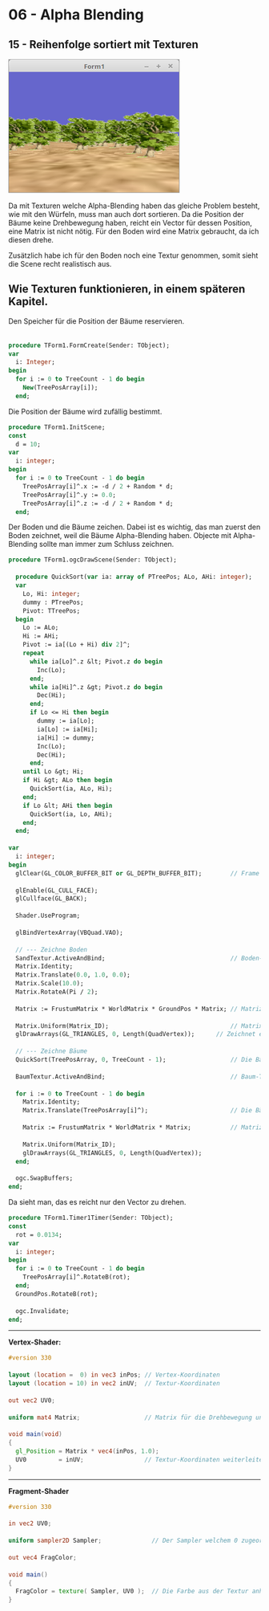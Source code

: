 # 06 - Alpha Blending
## 15 - Reihenfolge sortiert mit Texturen

![image.png](image.png)

Da mit Texturen welche Alpha-Blending haben das gleiche Problem besteht, wie mit den Würfeln, muss man auch dort sortieren.
Da die Position der Bäume keine Drehbewegung haben, reicht ein Vector für dessen Position, eine Matrix ist nicht nötig.
Für den Boden wird eine Matrix gebraucht, da ich diesen drehe.

Zusätzlich habe ich für den Boden noch eine Textur genommen, somit sieht die Scene recht realistisch aus.

Wie Texturen funktionieren, in einem späteren Kapitel.
---
Den Speicher für die Position der Bäume reservieren.

```pascal

procedure TForm1.FormCreate(Sender: TObject);
var
  i: Integer;
begin
  for i := 0 to TreeCount - 1 do begin
    New(TreePosArray[i]);
  end;
```

Die Position der Bäume  wird zufällig bestimmt.

```pascal
procedure TForm1.InitScene;
const
  d = 10;
var
  i: integer;
begin
  for i := 0 to TreeCount - 1 do begin
    TreePosArray[i]^.x := -d / 2 + Random * d;
    TreePosArray[i]^.y := 0.0;
    TreePosArray[i]^.z := -d / 2 + Random * d;
  end;
```

Der Boden und die Bäume zeichen.
Dabei ist es wichtig, das man zuerst den Boden zeichnet, weil die Bäume Alpha-Blending haben.
Objecte mit Alpha-Blending sollte man immer zum Schluss zeichnen.

```pascal
procedure TForm1.ogcDrawScene(Sender: TObject);

  procedure QuickSort(var ia: array of PTreePos; ALo, AHi: integer);
  var
    Lo, Hi: integer;
    dummy : PTreePos;
    Pivot: TTreePos;
  begin
    Lo := ALo;
    Hi := AHi;
    Pivot := ia[(Lo + Hi) div 2]^;
    repeat
      while ia[Lo]^.z &lt; Pivot.z do begin
        Inc(Lo);
      end;
      while ia[Hi]^.z &gt; Pivot.z do begin
        Dec(Hi);
      end;
      if Lo <= Hi then begin
        dummy := ia[Lo];
        ia[Lo] := ia[Hi];
        ia[Hi] := dummy;
        Inc(Lo);
        Dec(Hi);
      end;
    until Lo &gt; Hi;
    if Hi &gt; ALo then begin
      QuickSort(ia, ALo, Hi);
    end;
    if Lo &lt; AHi then begin
      QuickSort(ia, Lo, AHi);
    end;
  end;

var
  i: integer;
begin
  glClear(GL_COLOR_BUFFER_BIT or GL_DEPTH_BUFFER_BIT);        // Frame und Tiefen-Puffer löschen.

  glEnable(GL_CULL_FACE);
  glCullface(GL_BACK);

  Shader.UseProgram;

  glBindVertexArray(VBQuad.VAO);

  // --- Zeichne Boden
  SandTextur.ActiveAndBind;                                   // Boden-Textur binden
  Matrix.Identity;
  Matrix.Translate(0.0, 1.0, 0.0);
  Matrix.Scale(10.0);
  Matrix.RotateA(Pi / 2);

  Matrix := FrustumMatrix * WorldMatrix * GroundPos * Matrix; // Matrizen multiplizieren.

  Matrix.Uniform(Matrix_ID);                                  // Matrix dem Shader übergeben.
  glDrawArrays(GL_TRIANGLES, 0, Length(QuadVertex));      // Zeichnet einen kleinen Würfel.

  // --- Zeichne Bäume
  QuickSort(TreePosArray, 0, TreeCount - 1);                  // Die Bäume sortieren.

  BaumTextur.ActiveAndBind;                                   // Baum-Textur binden

  for i := 0 to TreeCount - 1 do begin
    Matrix.Identity;
    Matrix.Translate(TreePosArray[i]^);                       // Die Bäume an die richtige Position bringen

    Matrix := FrustumMatrix * WorldMatrix * Matrix;           // Matrizen multiplizieren.

    Matrix.Uniform(Matrix_ID);
    glDrawArrays(GL_TRIANGLES, 0, Length(QuadVertex));
  end;

  ogc.SwapBuffers;
end;
```

Da sieht man, das es reicht nur den Vector zu drehen.

```pascal
procedure TForm1.Timer1Timer(Sender: TObject);
const
  rot = 0.0134;
var
  i: integer;
begin
  for i := 0 to TreeCount - 1 do begin
    TreePosArray[i]^.RotateB(rot);
  end;
  GroundPos.RotateB(rot);

  ogc.Invalidate;
end;
```

---
<b>Vertex-Shader:</b>

```glsl
#version 330

layout (location =  0) in vec3 inPos; // Vertex-Koordinaten
layout (location = 10) in vec2 inUV;  // Textur-Koordinaten

out vec2 UV0;

uniform mat4 Matrix;                  // Matrix für die Drehbewegung und Frustum.

void main(void)
{
  gl_Position = Matrix * vec4(inPos, 1.0);
  UV0         = inUV;                 // Textur-Koordinaten weiterleiten.
}

```

---
<b>Fragment-Shader</b>

```glsl
#version 330

in vec2 UV0;

uniform sampler2D Sampler;              // Der Sampler welchem 0 zugeordnet wird.

out vec4 FragColor;

void main()
{
  FragColor = texture( Sampler, UV0 );  // Die Farbe aus der Textur anhand der Koordinten auslesen.
}

```


